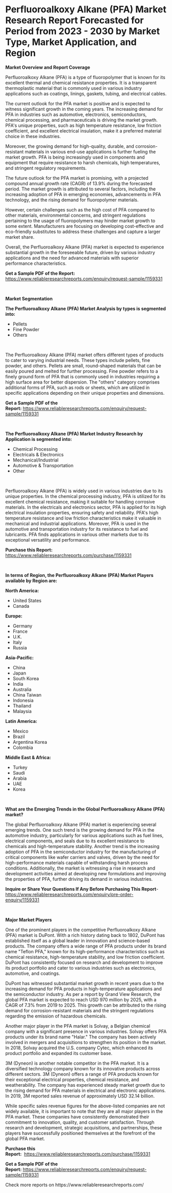 <p><h1>Perfluoroalkoxy Alkane (PFA) Market Research Report Forecasted for Period from 2023 -  2030 by Market Type, Market Application, and Region</h1></p><p><strong>Market Overview and Report Coverage</strong></p>
<p><p>Perfluoroalkoxy Alkane (PFA) is a type of fluoropolymer that is known for its excellent thermal and chemical resistance properties. It is a transparent thermoplastic material that is commonly used in various industry applications such as coatings, linings, gaskets, tubing, and electrical cables.</p><p>The current outlook for the PFA market is positive and is expected to witness significant growth in the coming years. The increasing demand for PFA in industries such as automotive, electronics, semiconductors, chemical processing, and pharmaceuticals is driving the market growth. PFA's unique properties, such as high temperature resistance, low friction coefficient, and excellent electrical insulation, make it a preferred material choice in these industries.</p><p>Moreover, the growing demand for high-quality, durable, and corrosion-resistant materials in various end-use applications is further fueling the market growth. PFA is being increasingly used in components and equipment that require resistance to harsh chemicals, high temperatures, and stringent regulatory requirements.</p><p>The future outlook for the PFA market is promising, with a projected compound annual growth rate (CAGR) of 13.9% during the forecasted period. The market growth is attributed to several factors, including the increasing adoption of PFA in emerging economies, advancements in PFA technology, and the rising demand for fluoropolymer materials.</p><p>However, certain challenges such as the high cost of PFA compared to other materials, environmental concerns, and stringent regulations pertaining to the usage of fluoropolymers may hinder market growth to some extent. Manufacturers are focusing on developing cost-effective and eco-friendly substitutes to address these challenges and capture a larger market share.</p><p>Overall, the Perfluoroalkoxy Alkane (PFA) market is expected to experience substantial growth in the foreseeable future, driven by various industry applications and the need for advanced materials with superior performance characteristics.</p></p>
<p><strong>Get a Sample PDF of the Report:</strong> <a href="https://www.reliableresearchreports.com/enquiry/request-sample/1159331">https://www.reliableresearchreports.com/enquiry/request-sample/1159331</a></p>
<p>&nbsp;</p>
<p><strong>Market Segmentation</strong></p>
<p><strong>The Perfluoroalkoxy Alkane (PFA) Market Analysis by types is segmented into:</strong></p>
<p><ul><li>Pellets</li><li>Fine Powder</li><li>Others</li></ul></p>
<p>&nbsp;</p>
<p><p>The Perfluoroalkoxy Alkane (PFA) market offers different types of products to cater to varying industrial needs. These types include pellets, fine powder, and others. Pellets are small, round-shaped materials that can be easily poured and melted for further processing. Fine powder refers to a finely ground form of PFA that is commonly used in industries requiring a high surface area for better dispersion. The "others" category comprises additional forms of PFA, such as rods or sheets, which are utilized in specific applications depending on their unique properties and dimensions.</p></p>
<p><strong>Get a Sample PDF of the Report:</strong>&nbsp;<a href="https://www.reliableresearchreports.com/enquiry/request-sample/1159331">https://www.reliableresearchreports.com/enquiry/request-sample/1159331</a></p>
<p>&nbsp;</p>
<p><strong>The Perfluoroalkoxy Alkane (PFA) Market Industry Research by Application is segmented into:</strong></p>
<p><ul><li>Chemical Processing</li><li>Electricals & Electronics</li><li>Mechanical/Industrial</li><li>Automotive & Transportation</li><li>Other</li></ul></p>
<p>&nbsp;</p>
<p><p>Perfluoroalkoxy Alkane (PFA) is widely used in various industries due to its unique properties. In the chemical processing industry, PFA is utilized for its excellent chemical resistance, making it suitable for handling corrosive materials. In the electricals and electronics sector, PFA is applied for its high electrical insulation properties, ensuring safety and reliability. PFA's high temperature resistance and low friction characteristics make it valuable in mechanical and industrial applications. Moreover, PFA is used in the automotive and transportation industry for its resistance to fuel and lubricants. PFA finds applications in various other markets due to its exceptional versatility and performance.</p></p>
<p><strong>Purchase this Report:</strong>&nbsp; <a href="https://www.reliableresearchreports.com/purchase/1159331">https://www.reliableresearchreports.com/purchase/1159331</a></p>
<p>&nbsp;</p>
<p><strong>In terms of Region, the Perfluoroalkoxy Alkane (PFA) Market Players available by Region are:</strong></p>
<p>
    <p> <strong> North America: </strong>
        <ul>
            <li>United States</li>
            <li>Canada</li>
        </ul>
        </p> 
    <p> <strong> Europe: </strong>
        <ul>
            <li>Germany</li>
            <li>France</li>
            <li>U.K.</li>
            <li>Italy</li>
            <li>Russia</li>
        </ul>
        </p> 
    <p> <strong> Asia-Pacific: </strong>
        <ul>
            <li>China</li>
            <li>Japan</li>
            <li>South Korea</li>
            <li>India</li>
            <li>Australia</li>
            <li>China Taiwan</li>
            <li>Indonesia</li>
            <li>Thailand</li>
            <li>Malaysia</li>
        </ul>
        </p> 
    <p> <strong> Latin America: </strong>
        <ul>
            <li>Mexico</li>
            <li>Brazil</li>
            <li>Argentina Korea</li>
            <li>Colombia</li>
        </ul>
        </p> 
    <p> <strong> Middle East & Africa: </strong>
        <ul>
            <li>Turkey</li>
            <li>Saudi</li>
            <li>Arabia</li>
            <li>UAE</li>
            <li>Korea</li>
        </ul>
    </p>
    </p>
<p>&nbsp;</p>
<p><strong>What are the Emerging Trends in the Global Perfluoroalkoxy Alkane (PFA) market?</strong></p>
<p><p>The global Perfluoroalkoxy Alkane (PFA) market is experiencing several emerging trends. One such trend is the growing demand for PFA in the automotive industry, particularly for various applications such as fuel lines, electrical components, and seals due to its excellent resistance to chemicals and high-temperature stability. Another trend is the increasing adoption of PFA in the semiconductor industry for the manufacturing of critical components like wafer carriers and valves, driven by the need for high-performance materials capable of withstanding harsh process conditions. Additionally, the market is witnessing a rise in research and development activities aimed at developing new formulations and improving the properties of PFA, further driving its demand in various industries.</p></p>
<p><strong>Inquire or Share Your Questions If Any Before Purchasing This Report</strong>- <a href="https://www.reliableresearchreports.com/enquiry/pre-order-enquiry/1159331">https://www.reliableresearchreports.com/enquiry/pre-order-enquiry/1159331</a></p>
<p>&nbsp;</p>
<p><strong>Major Market Players</strong></p>
<p><p>One of the prominent players in the competitive Perfluoroalkoxy Alkane (PFA) market is DuPont. With a rich history dating back to 1802, DuPont has established itself as a global leader in innovation and science-based products. The company offers a wide range of PFA products under its brand name "Teflon PFA," known for its high-performance characteristics such as chemical resistance, high-temperature stability, and low friction coefficient. DuPont has consistently focused on research and development to improve its product portfolio and cater to various industries such as electronics, automotive, and coatings.</p><p>DuPont has witnessed substantial market growth in recent years due to the increasing demand for PFA products in high-temperature applications and the semiconductor industry. As per a report by Grand View Research, the global PFA market is expected to reach USD 970 million by 2025, with a CAGR of 7.3% from 2019 to 2025. This growth can be attributed to the rising demand for corrosion-resistant materials and the stringent regulations regarding the emission of hazardous chemicals.</p><p>Another major player in the PFA market is Solvay, a Belgian chemical company with a significant presence in various industries. Solvay offers PFA products under its brand name "Halar." The company has been actively involved in mergers and acquisitions to strengthen its position in the market. In 2018, Solvay acquired the U.S. company Cytec, which enhanced its product portfolio and expanded its customer base.</p><p>3M (Dyneon) is another notable competitor in the PFA market. It is a diversified technology company known for its innovative products across different sectors. 3M (Dyneon) offers a range of PFA products known for their exceptional electrical properties, chemical resistance, and weatherability. The company has experienced steady market growth due to the rising demand for PFA materials in electrical and electronic applications. In 2019, 3M reported sales revenue of approximately USD 32.14 billion.</p><p>While specific sales revenue figures for the above-listed companies are not widely available, it is important to note that they are all major players in the PFA market. These companies have consistently demonstrated their commitment to innovation, quality, and customer satisfaction. Through research and development, strategic acquisitions, and partnerships, these players have successfully positioned themselves at the forefront of the global PFA market.</p></p>
<p><strong>Purchase this Report:</strong>&nbsp;&nbsp;<a href="https://www.reliableresearchreports.com/purchase/1159331">https://www.reliableresearchreports.com/purchase/1159331</a></p>
<p></p>
<p><strong>Get a Sample PDF of the Report:</strong>&nbsp;<a href="https://www.reliableresearchreports.com/enquiry/request-sample/1159331">https://www.reliableresearchreports.com/enquiry/request-sample/1159331</a></p>
<p>Check more reports on https://www.reliableresearchreports.com/</p>